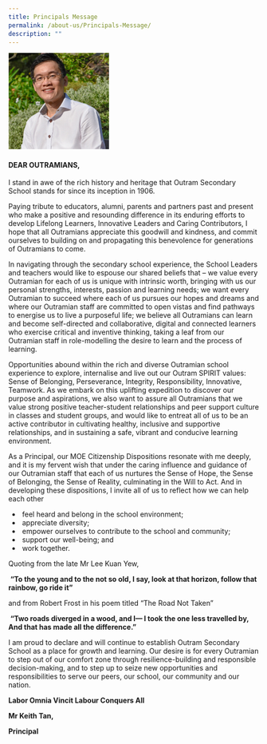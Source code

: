 ```yaml
---
title: Principals Message
permalink: /about-us/Principals-Message/
description: ""
---
```

<img style="width:40%;height:50%" src="/images/About%20us/About%20us/PrincipalNEW.png">

#### **DEAR OUTRAMIANS,** 


I stand in awe of the rich history and heritage that Outram Secondary School stands for since its inception in 1906.

  

Paying tribute to educators, alumni, parents and partners past and present who make a positive and resounding difference in its enduring efforts to develop Lifelong Learners, Innovative Leaders and Caring Contributors, I hope that all Outramians appreciate this goodwill and kindness, and commit ourselves to building on and propagating this benevolence for generations of Outramians to come.

  

In navigating through the secondary school experience, the School Leaders and teachers would like to espouse our shared beliefs that – we value every Outramian for each of us is unique with intrinsic worth, bringing with us our personal strengths, interests, passion and learning needs; we want every Outramian to succeed where each of us pursues our hopes and dreams and where our Outramian staff are committed to open vistas and find pathways to energise us to live a purposeful life; we believe all Outramians can learn and become self-directed and collaborative, digital and connected learners who exercise critical and inventive thinking, taking a leaf from our Outramian staff in role-modelling the desire to learn and the process of learning. 

  

Opportunities abound within the rich and diverse Outramian school experience to explore, internalise and live out our Outram SPIRIT values: Sense of Belonging, Perseverance, Integrity, Responsibility, Innovative, Teamwork. As we embark on this uplifting expedition to discover our purpose and aspirations, we also want to assure all Outramians that we value strong positive teacher-student relationships and peer support culture in classes and student groups, and would like to entreat all of us to be an active contributor in cultivating healthy, inclusive and supportive relationships, and in sustaining a safe, vibrant and conducive learning environment.   

As a Principal, our MOE Citizenship Dispositions resonate with me deeply, and it is my fervent wish that under the caring influence and guidance of our Outramian staff that each of us nurtures the Sense of Hope, the Sense of Belonging, the Sense of Reality, culminating in the Will to Act. And in developing these dispositions, I invite all of us to reflect how we can help each other

*    feel heard and belong in the school environment;
*    appreciate diversity;
*    empower ourselves to contribute to the school and community;
*    support our well-being; and
*    work together.

Quoting from the late Mr Lee Kuan Yew,

 **“To the young and to the not so old, I say, look at that horizon, follow that rainbow, go ride it”** 

and from Robert Frost in his poem titled “The Road Not Taken”

 **“Two roads diverged in a wood, and I— I took the one less travelled by, And that has made all the difference.”**

I am proud to declare and will continue to establish Outram Secondary School as a place for growth and learning. Our desire is for every Outramian to step out of our comfort zone through resilience-building and responsible decision-making, and to step up to seize new opportunities and responsibilities to serve our peers, our school, our community and our nation.

**Labor Omnia Vincit Labour Conquers All**

**Mr Keith Tan,**  

**Principal**